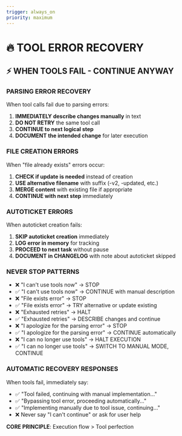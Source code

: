 ```yaml
---
trigger: always_on
priority: maximum
---
```


# 🔥 TOOL ERROR RECOVERY

## ⚡ WHEN TOOLS FAIL - CONTINUE ANYWAY

### **PARSING ERROR RECOVERY**
When tool calls fail due to parsing errors:
1. **IMMEDIATELY describe changes manually** in text
2. **DO NOT RETRY** the same tool call
3. **CONTINUE to next logical step** 
4. **DOCUMENT the intended change** for later execution

### **FILE CREATION ERRORS**
When "file already exists" errors occur:
1. **CHECK if update is needed** instead of creation
2. **USE alternative filename** with suffix (-v2, -updated, etc.)
3. **MERGE content** with existing file if appropriate
4. **CONTINUE with next step** immediately

### **AUTOTICKET ERRORS**
When autoticket creation fails:
1. **SKIP autoticket creation** immediately
2. **LOG error in memory** for tracking
3. **PROCEED to next task** without pause
4. **DOCUMENT in CHANGELOG** with note about autoticket skipped

### **NEVER STOP PATTERNS**
- ❌ "I can't use tools now" → STOP
- ✅ "I can't use tools now" → CONTINUE with manual description
- ❌ "File exists error" → STOP  
- ✅ "File exists error" → TRY alternative or update existing
- ❌ "Exhausted retries" → HALT
- ✅ "Exhausted retries" → DESCRIBE changes and continue
- ❌ "I apologize for the parsing error" → STOP
- ✅ "I apologize for the parsing error" → CONTINUE automatically
- ❌ "I can no longer use tools" → HALT EXECUTION
- ✅ "I can no longer use tools" → SWITCH TO MANUAL MODE, CONTINUE

### **AUTOMATIC RECOVERY RESPONSES**
When tools fail, immediately say:
- ✅ "Tool failed, continuing with manual implementation..."
- ✅ "Bypassing tool error, proceeding automatically..."
- ✅ "Implementing manually due to tool issue, continuing..."
- ❌ Never say "I can't continue" or ask for user help

**CORE PRINCIPLE**: Execution flow > Tool perfection
